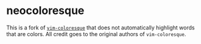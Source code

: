 # neocoloresque
This is a fork of [`vim-coloresque`](https://github.com/gko/vim-coloresque)
that does not automatically highlight words that are colors. All credit goes
to the original authors of `vim-coloresque`.
